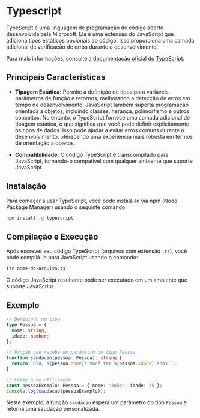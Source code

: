 # Typescript

TypeScript é uma linguagem de programação de código aberto desenvolvida pela Microsoft. Ela é uma extensão do JavaScript que adiciona tipos estáticos opcionais ao código. Isso proporciona uma camada adicional de verificação de erros durante o desenvolvimento.

Para mais informações, consulte a [documentação oficial do TypeScript](https://www.typescriptlang.org/).

## Principais Características

- **Tipagem Estática:** Permite a definição de tipos para variáveis, parâmetros de função e retornos, melhorando a detecção de erros em tempo de desenvolvimento. JavaScript também suporta programação orientada a objetos, incluindo classes, herança, polimorfismo e outros conceitos. No entanto, o TypeScript fornece uma camada adicional de tipagem estática, o que significa que você pode definir explicitamente os tipos de dados. Isso pode ajudar a evitar erros comuns durante o desenvolvimento, oferecendo uma experiência mais robusta em termos de orientação a objetos.

- **Compatibilidade:** O código TypeScript é transcompilado para JavaScript, tornando-o compatível com qualquer ambiente que suporte JavaScript.

## Instalação

Para começar a usar TypeScript, você pode instalá-lo via npm (Node Package Manager) usando o seguinte comando:

```bash
npm install -g typescript
```

## Compilação e Execução

Após escrever seu código TypeScript (arquivos com extensão `.ts`), você pode compilá-lo para JavaScript usando o comando:

```bash
tsc nome-do-arquivo.ts
```

O código JavaScript resultante pode ser executado em um ambiente que suporte JavaScript.

## Exemplo

   ```typescript
   // Definindo um tipo
   type Pessoa = {
     nome: string;
     idade: number;
   };

   // Função que recebe um parâmetro do tipo Pessoa
   function saudacao(pessoa: Pessoa): string {
     return `Olá, ${pessoa.nome}! Você tem ${pessoa.idade} anos.`;
   }

   // Exemplo de utilização
   const pessoaExemplo: Pessoa = { nome: "João", idade: 25 };
   console.log(saudacao(pessoaExemplo));
   ```

   Neste exemplo, a função `saudacao` espera um parâmetro do tipo `Pessoa` e retorna uma saudação personalizada.
